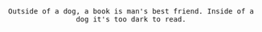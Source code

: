 <p align="center">
  <samp>
    <span>Outside of a dog, a book is man's best friend. Inside of a dog it's too dark to read.</span>
  </samp>
</p>
